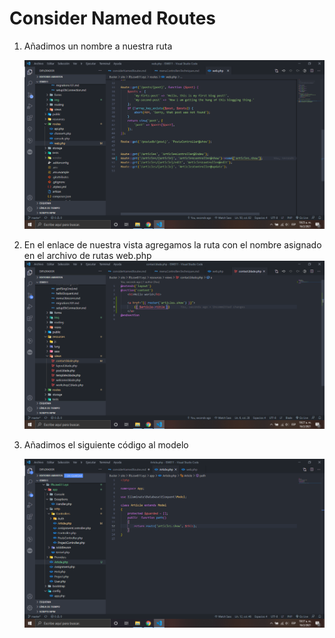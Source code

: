 # Consider Named Routes

1. Añadimos un nombre a nuestra ruta

    ![alt](../img/49.png "Consider Named Routes")

2. En el enlace de nuestra vista agregamos la ruta con el nombre asignado en el archivo de rutas web.php
   ![alt](../img/50.png "Consider Named Routes")

3. Añadimos el siguiente código al modelo

    ![alt](../img/51.png "Consider Named Routes")
